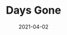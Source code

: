 ---
weight: 11
images:
- https://res.cloudinary.com/lrmn/image/upload/v1687375574/VIRTUAL-PHOTOGRAPHY/daysgone/DAYS-GONE30_nv5pae.png
- https://res.cloudinary.com/lrmn/image/upload/v1687375564/VIRTUAL-PHOTOGRAPHY/daysgone/DAYS-GONE19_ccnjnd.png
multipleColumn: true
title: Days Gone
date: 2021-04-02
tags:
- outdoors
- all
---